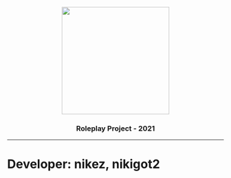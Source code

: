 <p align="center"><img src="https://media.discordapp.net/attachments/817154055561543761/892664208515268638/mikhail-sharov-gta-6-trailer.png?width=877&height=493" align="center" width="250"></p> <h3 align 
= "center">Roleplay Project - 2021</h3>
<hr>

<h1>Developer: nikez, nikigot2</h1>
